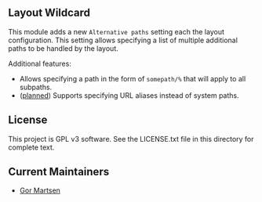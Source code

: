 ## Layout Wildcard

This module adds a new `Alternative paths` setting each the layout configuration. This setting allows specifying a list of multiple additional paths to be handled by the layout.

Additional features:

- Allows specifying a path in the form of `somepath/%` that will apply to all subpaths.
- ([planned](https://github.com/backdrop-contrib/layout_wildcard/issues/1)) Supports specifying URL aliases instead of system paths.

## License

This project is GPL v3 software. See the LICENSE.txt file in this directory for complete text.

## Current Maintainers

* [Gor Martsen](http://github.com/gormartsen)
